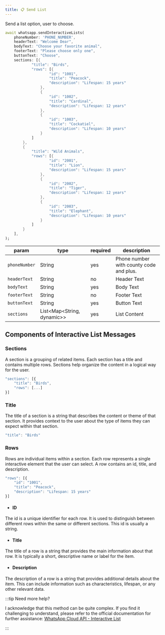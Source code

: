 ```yaml
---
title: 📋 Send List
---
```


Send a list option, user to choose.

```dart
await whatsapp.sendInteractiveLists(
    phoneNumber: 'PHONE_NUMBER',
    headerText: "Welcome Dear",
    bodyText: "Choose your favorite animal",
    footerText: "Please choose only one",
    buttonText: "Choose",
    sections: [{
            "title": "Birds",
            "rows": [{
                    "id": "1001",
                    "title": "Peacock",
                    "description": "Lifespan: 15 years"
                },
                {
                    "id": "1002",
                    "title": "Cardinal",
                    "description": "Lifespan: 12 years"
                },
                {
                    "id": "1003",
                    "title": "Cockatiel",
                    "description": "Lifespan: 10 years"
                }
            ]
        },
        {
            "title": "Wild Animals",
            "rows": [{
                    "id": "2001",
                    "title": "Lion",
                    "description": "Lifespan: 15 years"
                },
                {
                    "id": "2002",
                    "title": "Tiger",
                    "description": "Lifespan: 12 years"
                },
                {
                    "id": "2003",
                    "title": "Elephant",
                    "description": "Lifespan: 10 years"
                }
            ]
        }
    ],
);
```

| param         | type                           | required | description                             |
| ------------- | ------------------------------ | -------- | --------------------------------------- |
| `phoneNumber` | String                         | yes      | Phone number with county code and plus. |
| `headerText`  | String                         | no       | Header Text                             |
| `bodyText`    | String                         | yes      | Body Text                               |
| `footerText`  | String                         | no       | Footer Text                             |
| `buttonText`  | String                         | yes      | Button Text                             |
| `sections`    | List\<Map\<String, dynamic\>\> | yes      | List Content                            |

## Components of Interactive List Messages

### Sections

A section is a grouping of related items. Each section has a title and contains multiple rows. Sections help organize the content in a logical way for the user.

```js
"sections": [{
    "title": "Birds",
    "rows": [...]
}]
```

### Title

The title of a section is a string that describes the content or theme of that section. It provides context to the user about the type of items they can expect within that section.

```js
"title": "Birds"
```

### Rows

Rows are individual items within a section. Each row represents a single interactive element that the user can select. A row contains an id, title, and description.

```js
"rows": [{
    "id": "1001",
    "title": "Peacock",
    "description": "Lifespan: 15 years"
}]
```

- #### ID

The id is a unique identifier for each row. It is used to distinguish between different rows within the same or different sections. This id is usually a string.

- #### Title

The title of a row is a string that provides the main information about that row. It is typically a short, descriptive name or label for the item.

- #### Description

The description of a row is a string that provides additional details about the item. This can include information such as characteristics, lifespan, or any other relevant data.

:::tip Need more help?

I acknowledge that this method can be quite complex. If you find it challenging to understand, please refer to the official documentation for further assistance: <a href="https://developers.facebook.com/docs/whatsapp/cloud-api/messages/interactive-list-messages/">WhatsApp Cloud API - Interactive List</a>

:::
